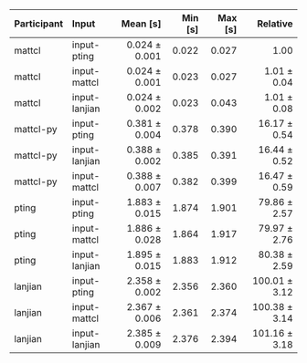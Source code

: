| Participant | Input | Mean [s] | Min [s] | Max [s] | Relative |
|:---|:---|---:|---:|---:|---:|
| mattcl | input-pting | 0.024 ± 0.001 | 0.022 | 0.027 | 1.00 |
| mattcl | input-mattcl | 0.024 ± 0.001 | 0.023 | 0.027 | 1.01 ± 0.04 |
| mattcl | input-lanjian | 0.024 ± 0.002 | 0.023 | 0.043 | 1.01 ± 0.08 |
| mattcl-py | input-pting | 0.381 ± 0.004 | 0.378 | 0.390 | 16.17 ± 0.54 |
| mattcl-py | input-lanjian | 0.388 ± 0.002 | 0.385 | 0.391 | 16.44 ± 0.52 |
| mattcl-py | input-mattcl | 0.388 ± 0.007 | 0.382 | 0.399 | 16.47 ± 0.59 |
| pting | input-pting | 1.883 ± 0.015 | 1.874 | 1.901 | 79.86 ± 2.57 |
| pting | input-mattcl | 1.886 ± 0.028 | 1.864 | 1.917 | 79.97 ± 2.76 |
| pting | input-lanjian | 1.895 ± 0.015 | 1.883 | 1.912 | 80.38 ± 2.59 |
| lanjian | input-pting | 2.358 ± 0.002 | 2.356 | 2.360 | 100.01 ± 3.12 |
| lanjian | input-mattcl | 2.367 ± 0.006 | 2.361 | 2.374 | 100.38 ± 3.14 |
| lanjian | input-lanjian | 2.385 ± 0.009 | 2.376 | 2.394 | 101.16 ± 3.18 |
